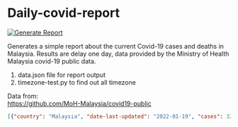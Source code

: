 # Daily-covid-report
[![Generate Report](https://github.com/yapkhaichuen/daily-covid-report/actions/workflows/generate-report.yml/badge.svg)](https://github.com/yapkhaichuen/daily-covid-report/actions/workflows/generate-report.yml)

Generates a simple report about the current Covid-19 cases and deaths in Malaysia.
Results are delay one day, data provided by 
the Ministry of Health Malaysia covid-19 public data.

1. data.json file for report output
2. timezone-test.py to find out all timezone

Data from: <br>
https://github.com/MoH-Malaysia/covid19-public

<!-- MARKDOWN-AUTO-DOCS:START (CODE:src=https://raw.githubusercontent.com/yapkhaichuen/daily-covid-report/main/data.json) -->
<!-- The below code snippet is automatically added from https://raw.githubusercontent.com/yapkhaichuen/daily-covid-report/main/data.json -->
```json
[{"country": "Malaysia", "date-last-updated": "2022-01-19", "cases": 3229, "death": 13, "generated": "2022-01-20 11:23:13.118934+08:00"}]
```
<!-- MARKDOWN-AUTO-DOCS:END -->

<!-- MARKDOWN-AUTO-DOCS:START (JSON_TO_HTML_TABLE:src=data.json) -->
<!-- MARKDOWN-AUTO-DOCS:END -->


